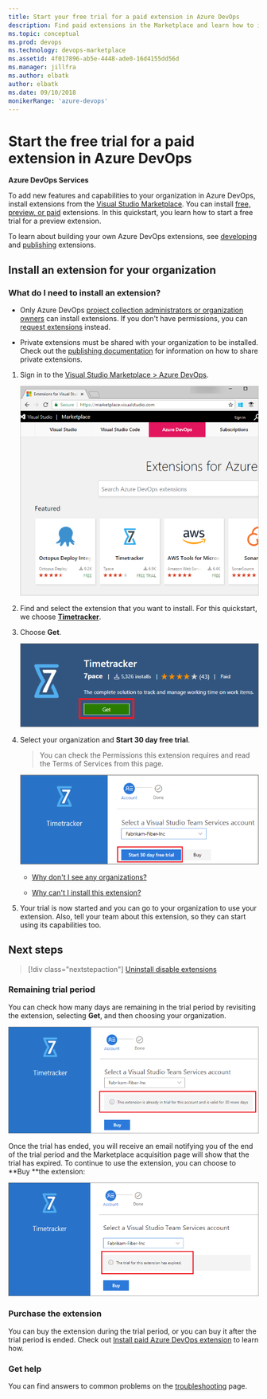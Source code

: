 ```yaml
---
title: Start your free trial for a paid extension in Azure DevOps
description: Find paid extensions in the Marketplace and learn how to install them and start your free trial period. 
ms.topic: conceptual
ms.prod: devops
ms.technology: devops-marketplace
ms.assetid: 4f017896-ab5e-4448-ade0-16d4155dd56d 
ms.manager: jillfra
ms.author: elbatk
author: elbatk
ms.date: 09/10/2018
monikerRange: 'azure-devops'
---
```




# Start the free trial for a paid extension in Azure DevOps 

**Azure DevOps Services**

To add new features and capabilities to your organization in Azure DevOps, install extensions from the [Visual Studio Marketplace](https://marketplace.visualstudio.com/azuredevops). You can install [free, preview, or paid](./faq-extensions.md#difference) extensions. In this quickstart, you learn how to start a free trial for a preview extension.

To learn about building your own Azure DevOps extensions, see [developing](https://aka.ms/vsoextensions) and [publishing](https://aka.ms/vsmarketplace-publish) extensions.

<a name="install-extension"></a>

## Install an extension for your organization

### What do I need to install an extension?

* Only Azure DevOps [project collection administrators or organization owners](faq-extensions.md#find-owner) can install extensions. If you don't have permissions, you can [request extensions](request-vsts-extension.md) instead.

* Private extensions must be shared with your organization to be installed. Check out the [publishing documentation](../extend/publish/overview.md#upload) for information on how to share private extensions.

1. Sign in to the [Visual Studio Marketplace > Azure DevOps](https://marketplace.visualstudio.com/azuredevops).

    ![Visual Studio Marketplace > Azure DevOps](../organizations/billing/_img/_shared/extensions-marketplace.png)

2.	Find and select the extension that you want to install. For this quickstart, we choose [**Timetracker**](https://marketplace.visualstudio.com/items?itemName=Berichthaus.TfsTimetracker).

3.	Choose **Get**.

	![Get preview extension](_img/get-vsts-extensions/get-preview-extension.png)

1.  Select your organization and **Start 30 day free trial**.

    > You can check the Permissions this extension requires and read the Terms of Services from this page.

	![Select your organization for this extension](_img/get-vsts-extensions/click-start-trial.png)

	*	[Why don't I see any organizations?](./faq-extensions.md#no-organizations) 

	*	[Why can't I install this extension?](./faq-extensions.md#no-permissions) 

2. Your trial is now started and you can go to your organization to use your extension. Also, tell your team about this extension, so they can start using its capabilities too.

## Next steps

> [!div class="nextstepaction"]
   > [Uninstall disable extensions](uninstall-disable-extensions.md)

### Remaining trial period

You can check how many days are remaining in the trial period by revisiting the extension, selecting **Get**, and then choosing your organization.

![Check trial period](_img/get-vsts-extensions/check-trial-period.png)

Once the trial has ended, you will receive an email notifying you of the end of the trial period and the Marketplace acquisition page will show that the trial has expired. To continue to use the extension, you can choose to **Buy **the extension:

![Extension trial period ended](_img/get-vsts-extensions/trial-expired.png)

### Purchase the extension
You can buy the extension during the trial period, or you can buy it after the trial period is ended. Check out [Install paid Azure DevOps extension](./install-paid-extension.md) to learn how.

### Get help
You can find answers to common problems on the [troubleshooting](faq-extensions.md) page.
